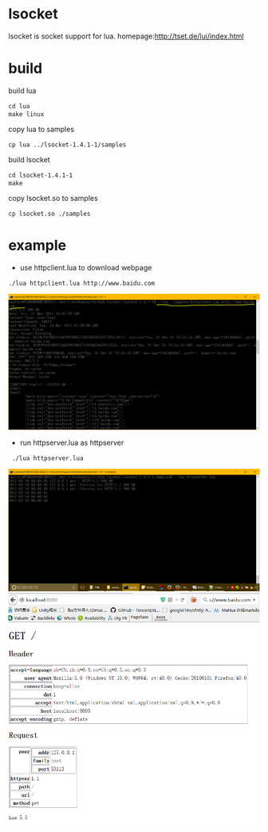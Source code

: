 # lsocket
lsocket is socket support for lua. homepage:http://tset.de/lui/index.html

# build

build lua
```
cd lua
make linux
```


copy lua to samples
```
cp lua ../lsocket-1.4.1-1/samples
```

build lsocket
```
cd lsocket-1.4.1-1
make
```
copy lsocket.so to samples

```
cp lsocket.so ./samples
```

# example

- use httpclient.lua to download webpage
```
./lua httpclient.lua http://www.baidu.com
```
![image](https://github.com/ThisisGame/lsocket/blob/master/lsocket-1.4.1-1/doc/httpclient.png)


- run httpserver.lua as httpserver
```
 ./lua httpserver.lua
 ```
 
![image](https://github.com/ThisisGame/lsocket/blob/master/lsocket-1.4.1-1/doc/httpserver-server.png)
![image](https://github.com/ThisisGame/lsocket/blob/master/lsocket-1.4.1-1/doc/httpserver-client.png)
